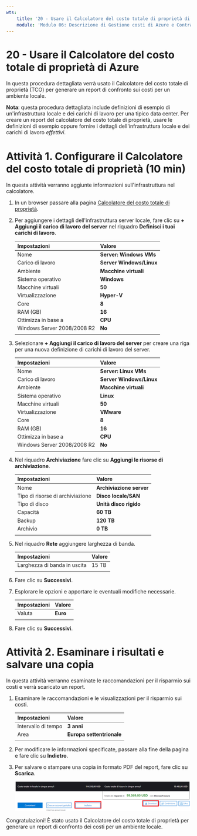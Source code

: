 ```yaml
---
wts:
    title: '20 - Usare il Calcolatore del costo totale di proprietà di Azure (10 min)'
    module: 'Modulo 06: Descrizione di Gestione costi di Azure e Contratti di servizio'
---
```

# 20 - Usare il Calcolatore del costo totale di proprietà di Azure


In questa procedura dettagliata verrà usato il Calcolatore del costo totale di proprietà (TCO) per generare un report di confronto sui costi per un ambiente locale.

**Nota**: questa procedura dettagliata include definizioni di esempio di un'infrastruttura locale e dei carichi di lavoro per una tipico data center. Per creare un report del calcolatore del costo totale di proprietà, usare le definizioni di esempio oppure fornire i dettagli dell'infrastruttura locale e dei carichi di lavoro *effettivi*.

# Attività 1. Configurare il Calcolatore del costo totale di proprietà (10 min)

In questa attività verranno aggiunte informazioni sull'infrastruttura nel calcolatore. 

1. In un browser passare alla pagina [Calcolatore del costo totale di proprietà](https://azure.microsoft.com/it-it/pricing/tco/calculator/).

2. Per aggiungere i dettagli dell'infrastruttura server locale, fare clic su **+ Aggiungi il carico di lavoro del server** nel riquadro **Definisci i tuoi carichi di lavoro**.

    | Impostazioni | Valore |
    | -- | -- |
    | Nome | **Server: Windows VMs** |
    | Carico di lavoro | **Server Windows/Linux** |
    | Ambiente | **Macchine virtuali** |
    | Sistema operativo | **Windows** |  
    | Macchine virtuali | **50** |
    | Virtualizzazione | **Hyper-V** |
    | Core | **8**|
    | RAM (GB) | **16** |
    | Ottimizza in base a | **CPU** |
    | Windows Server 2008/2008 R2 | **No** |
    | | |

3. Selezionare **+ Aggiungi il carico di lavoro del server** per creare una riga per una nuova definizione di carichi di lavoro del server. 

    | Impostazioni | Valore |
    | -- | -- |
    | Nome | **Server: Linux VMs** |
    | Carico di lavoro | **Server Windows/Linux** |
    | Ambiente | **Macchine virtuali** |
    | Sistema operativo | **Linux** |  
    | Macchine virtuali | **50** |
    | Virtualizzazione | **VMware** |
    | Core | **8**|
    | RAM (GB) | **16** |
    | Ottimizza in base a | **CPU** |
    | Windows Server 2008/2008 R2 | **No** |
    | | |

4. Nel riquadro **Archiviazione** fare clic su **Aggiungi le risorse di archiviazione**.

    | Impostazioni | Valore |
    | -- | -- |
    | Nome | **Archiviazione server** |
    | Tipo di risorse di archiviazione | **Disco locale/SAN** |
    | Tipo di disco | **Unità disco rigido** |
    | Capacità | **60 TB** |  
    | Backup | **120 TB** |
    | Archivio | **0 TB** |
    | | |

5. Nel riquadro **Rete** aggiungere larghezza di banda. 

    | Impostazioni | Valore |
    | -- | -- |
    | Larghezza di banda in uscita | 15 TB|
    | | |

6. Fare clic su **Successivi**.

7. Esplorare le opzioni e apportare le eventuali modifiche necessarie. 

    | Impostazioni | Valore |
    | -- | -- |
    | Valuta | **Euro** |
    | | |

8. Fare clic su **Successivi**.

# Attività 2. Esaminare i risultati e salvare una copia

In questa attività verranno esaminate le raccomandazioni per il risparmio sui costi e verrà scaricato un report. 

1. Esaminare le raccomandazioni e le visualizzazioni per il risparmio sui costi.

    | Impostazioni | Valore |
    | -- | -- |
    | Intervallo di tempo| **3 anni** |
    | Area | **Europa settentrionale** |
    | | |


2. Per modificare le informazioni specificate, passare alla fine della pagina e fare clic su **Indietro**. 

3. Per salvare o stampare una copia in formato PDF del report, fare clic su **Scarica**.

    ![Screenshot del riquadro del report del Calcolatore del costo totale di proprietà in Azure. I campi di input evidenziati e completati indicano come impostare l'intervallo di tempo del Calcolatore del costo totale di proprietà su tre anni e l'area su Europa settentrionale. Un grafo mostra la differenza tra il costo dell'infrastruttura locale e dei carichi di lavoro e il costo ridotto usando Azure.](../images/2001.png)

Congratulazioni! È stato usato il Calcolatore del costo totale di proprietà per generare un report di confronto dei costi per un ambiente locale.
